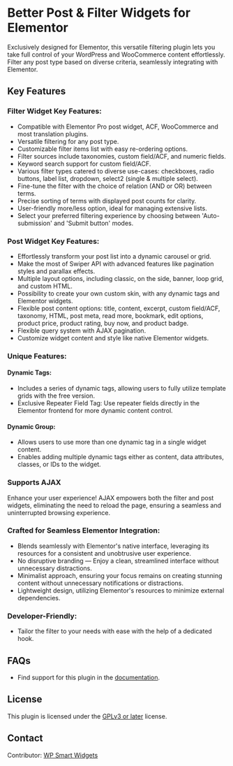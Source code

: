 # Better Post & Filter Widgets for Elementor

Exclusively designed for Elementor, this versatile filtering plugin lets you take full control of your WordPress and WooCommerce content effortlessly. Filter any post type based on diverse criteria, seamlessly integrating with Elementor.

## Key Features

### Filter Widget Key Features:
- Compatible with Elementor Pro post widget, ACF, WooCommerce and most translation plugins.
- Versatile filtering for any post type.
- Customizable filter items list with easy re-ordering options.
- Filter sources include taxonomies, custom field/ACF, and numeric fields.
- Keyword search support for custom field/ACF.
- Various filter types catered to diverse use-cases: checkboxes, radio buttons, label list, dropdown, select2 (single & multiple select).
- Fine-tune the filter with the choice of relation (AND or OR) between terms.
- Precise sorting of terms with displayed post counts for clarity.
- User-friendly more/less option, ideal for managing extensive lists.
- Select your preferred filtering experience by choosing between 'Auto-submission' and 'Submit button' modes.

### Post Widget Key Features:
- Effortlessly transform your post list into a dynamic carousel or grid.
- Make the most of Swiper API with advanced features like pagination styles and parallax effects.
- Multiple layout options, including classic, on the side, banner, loop grid, and custom HTML.
- Possibility to create your own custom skin, with any dynamic tags and Elementor widgets.
- Flexible post content options: title, content, excerpt, custom field/ACF, taxonomy, HTML, post meta, read more, bookmark, edit options, product price, product rating, buy now, and product badge.
- Flexible query system with AJAX pagination.
- Customize widget content and style like native Elementor widgets.

### Unique Features:

#### Dynamic Tags:
- Includes a series of dynamic tags, allowing users to fully utilize template grids with the free version.
- Exclusive Repeater Field Tag: Use repeater fields directly in the Elementor frontend for more dynamic content control.

#### Dynamic Group:
- Allows users to use more than one dynamic tag in a single widget content.
- Enables adding multiple dynamic tags either as content, data attributes, classes, or IDs to the widget.

### Supports AJAX
Enhance your user experience! AJAX empowers both the filter and post widgets, eliminating the need to reload the page, ensuring a seamless and uninterrupted browsing experience.

### Crafted for Seamless Elementor Integration:
- Blends seamlessly with Elementor's native interface, leveraging its resources for a consistent and unobtrusive user experience.
- No disruptive branding — Enjoy a clean, streamlined interface without unnecessary distractions.
- Minimalist approach, ensuring your focus remains on creating stunning content without unnecessary notifications or distractions.
- Lightweight design, utilizing Elementor's resources to minimize external dependencies.

### Developer-Friendly:
- Tailor the filter to your needs with ease with the help of a dedicated hook.

## FAQs

- Find support for this plugin in the [documentation](https://wpsmartwidgets.com/).

## License

This plugin is licensed under the [GPLv3 or later](https://www.gnu.org/licenses/gpl-3.0.html) license.

## Contact

Contributor: [WP Smart Widgets](https://wpsmartwidgets.com)